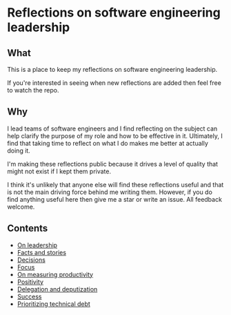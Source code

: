 # Reflections on software engineering leadership

## What

This is a place to keep my reflections on software engineering leadership.

If you're interested in seeing when new reflections are added then feel free to watch the repo.

## Why

I lead teams of software engineers and I find reflecting on the subject can help clarify the purpose of my role and how to be effective in it. Ultimately, I find that taking time to reflect on what I do makes me better at actually doing it.

I'm making these reflections public because it drives a level of quality that might not exist if I kept them private.

I think it's unlikely that anyone else will find these reflections useful and that is not the main driving force behind me writing them. However, if you do find anything useful here then give me a star or write an issue. All feedback welcome.

## Contents

- [On leadership](on-leadership.md)
- [Facts and stories](facts-and-stories.md)
- [Decisions](decisions.md)
- [Focus](focus.md)
- [On measuring productivity](on-measuring-productivity.md)
- [Positivity](positivity.md)
- [Delegation and deputization](delegation-and-deputization.md)
- [Success](success.md)
- [Prioritizing technical debt](prioritizing-technical-debt.md)
